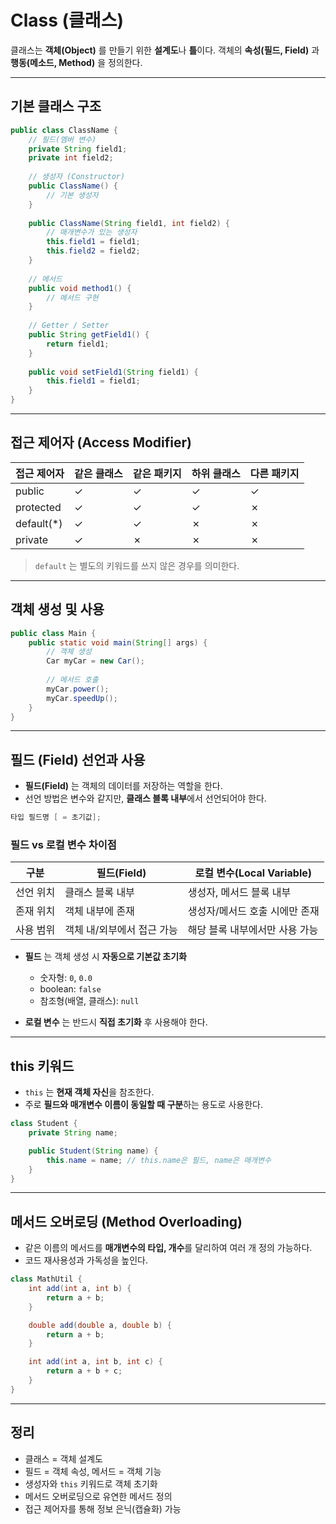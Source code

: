 # Class (클래스)

클래스는 **객체(Object)** 를 만들기 위한 **설계도**나 **틀**이다.
객체의 **속성(필드, Field)** 과 **행동(메소드, Method)** 을 정의한다.

---

## 기본 클래스 구조

```java
public class ClassName {
    // 필드(멤버 변수)
    private String field1;
    private int field2;
    
    // 생성자 (Constructor)
    public ClassName() {
        // 기본 생성자
    }
    
    public ClassName(String field1, int field2) {
        // 매개변수가 있는 생성자
        this.field1 = field1;
        this.field2 = field2;
    }
    
    // 메서드
    public void method1() {
        // 메서드 구현
    }
    
    // Getter / Setter
    public String getField1() {
        return field1;
    }
    
    public void setField1(String field1) {
        this.field1 = field1;
    }
}
```

---

## 접근 제어자 (Access Modifier)

| 접근 제어자      | 같은 클래스 | 같은 패키지 | 하위 클래스 | 다른 패키지 |
| ----------- | ------ | ------ | ------ | ------ |
| public      | ✓      | ✓      | ✓      | ✓      |
| protected   | ✓      | ✓      | ✓      | ✗      |
| default(\*) | ✓      | ✓      | ✗      | ✗      |
| private     | ✓      | ✗      | ✗      | ✗      |

> `default` 는 별도의 키워드를 쓰지 않은 경우를 의미한다.

---

## 객체 생성 및 사용

```java
public class Main {
    public static void main(String[] args) {
        // 객체 생성
        Car myCar = new Car();
        
        // 메서드 호출
        myCar.power();
        myCar.speedUp();
    }
}
```

---

## 필드 (Field) 선언과 사용

* **필드(Field)** 는 객체의 데이터를 저장하는 역할을 한다.
* 선언 방법은 변수와 같지만, **클래스 블록 내부**에서 선언되어야 한다.

```java
타입 필드명 [ = 초기값];
```

### 필드 vs 로컬 변수 차이점

| 구분    | 필드(Field)       | 로컬 변수(Local Variable) |
| ----- | --------------- | --------------------- |
| 선언 위치 | 클래스 블록 내부       | 생성자, 메서드 블록 내부        |
| 존재 위치 | 객체 내부에 존재       | 생성자/메서드 호출 시에만 존재     |
| 사용 범위 | 객체 내/외부에서 접근 가능 | 해당 블록 내부에서만 사용 가능     |

* **필드** 는 객체 생성 시 **자동으로 기본값 초기화**

    * 숫자형: `0`, `0.0`
    * boolean: `false`
    * 참조형(배열, 클래스): `null`

* **로컬 변수** 는 반드시 **직접 초기화** 후 사용해야 한다.

---

## this 키워드

* `this` 는 **현재 객체 자신**을 참조한다.
* 주로 **필드와 매개변수 이름이 동일할 때 구분**하는 용도로 사용한다.

```java
class Student {
    private String name;

    public Student(String name) {
        this.name = name; // this.name은 필드, name은 매개변수
    }
}
```

---

## 메서드 오버로딩 (Method Overloading)

* 같은 이름의 메서드를 **매개변수의 타입, 개수**를 달리하여 여러 개 정의 가능하다.
* 코드 재사용성과 가독성을 높인다.

```java
class MathUtil {
    int add(int a, int b) {
        return a + b;
    }

    double add(double a, double b) {
        return a + b;
    }

    int add(int a, int b, int c) {
        return a + b + c;
    }
}
```

---

## **정리**
* 클래스 = 객체 설계도
* 필드 = 객체 속성, 메서드 = 객체 기능
* 생성자와 `this` 키워드로 객체 초기화
* 메서드 오버로딩으로 유연한 메서드 정의
* 접근 제어자를 통해 정보 은닉(캡슐화) 가능
